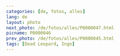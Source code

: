 ```yaml
---
categories: [de, fotos, alles]
lang: de
layout: photo
next_photo: /de/fotos/alles/P0000047.html
picname: P0000046
prev_photo: /de/fotos/alles/P0000045.html
tags: [Dead Leopard, Ingo]
---
```

